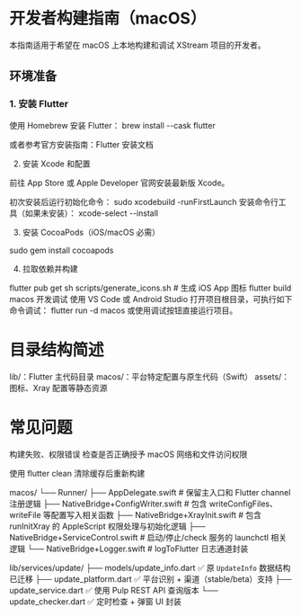# 开发者构建指南（macOS）

本指南适用于希望在 macOS 上本地构建和调试 XStream 项目的开发者。

## 环境准备

### 1. 安装 Flutter

使用 Homebrew 安装 Flutter： brew install --cask flutter

或者参考官方安装指南：Flutter 安装文档

2. 安装 Xcode 和配置

前往 App Store 或 Apple Developer 官网安装最新版 Xcode。

初次安装后运行初始化命令： sudo xcodebuild -runFirstLaunch
安装命令行工具（如果未安装）： xcode-select --install

3. 安装 CocoaPods（iOS/macOS 必需）

sudo gem install cocoapods

4. 拉取依赖并构建

flutter pub get
sh scripts/generate_icons.sh  # 生成 iOS App 图标
flutter build macos
开发调试
使用 VS Code 或 Android Studio 打开项目根目录，可执行如下命令调试：
flutter run -d macos
或使用调试按钮直接运行项目。

# 目录结构简述

lib/：Flutter 主代码目录
macos/：平台特定配置与原生代码（Swift）
assets/：图标、Xray 配置等静态资源

# 常见问题
构建失败、权限错误
检查是否正确授予 macOS 网络和文件访问权限

使用 flutter clean 清除缓存后重新构建


macos/
└── Runner/
    ├── AppDelegate.swift               # 保留主入口和 Flutter channel 注册逻辑
    ├── NativeBridge+ConfigWriter.swift # 包含 writeConfigFiles、writeFile 等配置写入相关函数
    ├── NativeBridge+XrayInit.swift     # 包含 runInitXray 的 AppleScript 权限处理与初始化逻辑
    ├── NativeBridge+ServiceControl.swift # 启动/停止/check 服务的 launchctl 相关逻辑
    └── NativeBridge+Logger.swift       # logToFlutter 日志通道封装

lib/services/update/
├── models/update_info.dart         ✅ 原 `UpdateInfo` 数据结构已迁移
├── update_platform.dart            ✅ 平台识别 + 渠道（stable/beta）支持
├── update_service.dart             ✅ 使用 Pulp REST API 查询版本
└── update_checker.dart             ✅ 定时检查 + 弹窗 UI 封装
